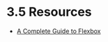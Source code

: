 # 3.5 Resources

 - [A Complete Guide to Flexbox](https://css-tricks.com/snippets/css/a-guide-to-flexbox/)